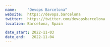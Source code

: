 ```yaml
---
name:     "Devops Barcelona"
website:  https://devops.barcelona
twitter:  https://twitter.com/devopsbarcelona
location: Barcelona, Spain

date_start: 2022-11-03
date_end:   2022-11-04
---
```

